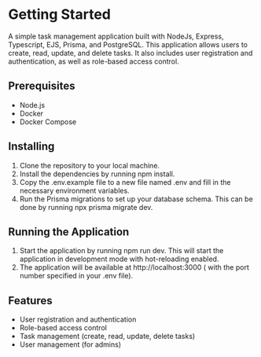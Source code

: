 # Getting Started

A simple task management application built with NodeJs, Express, Typescript, EJS, Prisma, and PostgreSQL. This application allows users to create, read, update, and delete tasks. It also includes user registration and authentication, as well as role-based access control.

## Prerequisites

- Node.js
- Docker
- Docker Compose

## Installing

1.  Clone the repository to your local machine.
2.  Install the dependencies by running npm install.
3.  Copy the .env.example file to a new file named .env and fill in the necessary environment variables.
4.  Run the Prisma migrations to set up your database schema. This can be done by running npx prisma migrate dev.

## Running the Application

1.  Start the application by running npm run dev. This will start the application in development mode with hot-reloading enabled.
2.  The application will be available at http://localhost:3000 (<PORT> with the port number specified in your .env file).

## Features

- User registration and authentication
- Role-based access control
- Task management (create, read, update, delete tasks)
- User management (for admins)
